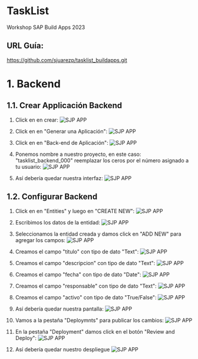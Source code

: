 # TaskList

Workshop SAP Build Apps 2023

## URL Guía:
https://github.com/sjuarezp/tasklist_buildapps.git



# 1. Backend

## 1.1. Crear Applicación Backend


1. Click en en crear:
![SJP APP](/data/img/CreacionApplicacion/1.png)


2. Click en en "Generar una Aplicación":
![SJP APP](/data/img/CreacionApplicacion/2.png)

3. Click en en "Back-end de Aplicación":
![SJP APP](/data/img/CreacionApplicacion/3.png)


4. Ponemos nombre a nuestro proyecto, en este caso: "tasklist_backend_000" reemplazar los ceros por el número asignado a tu usuario:
![SJP APP](/data/img/CreacionApplicacion/4.png)


5. Así debería quedar nuestra interfaz:
![SJP APP](/data/img/CreacionApplicacion/5.png)

## 1.2. Configurar Backend

1. Click en en "Entities" y luego en "CREATE NEW":
![SJP APP](/data/img/Backend/1.png)

2. Escribimos los datos de la entidad:
![SJP APP](/data/img/Backend/2.png)

3. Seleccionamos la entidad creada y damos click en "ADD NEW" para agregar los campos:
![SJP APP](/data/img/Backend/3.png)

4. Creamos el campo "titulo" con tipo de dato "Text":
![SJP APP](/data/img/Backend/4.png)

5. Creamos el campo "descripcion" con tipo de dato "Text":
![SJP APP](/data/img/Backend/5.png)

6. Creamos el campo "fecha" con tipo de dato "Date":
![SJP APP](/data/img/Backend/6.png)

7. Creamos el campo "responsable" con tipo de dato "Text":
![SJP APP](/data/img/Backend/7.png)

8. Creamos el campo "activo" con tipo de dato "True/False":
![SJP APP](/data/img/Backend/8.png)

9. Así debería quedar nuestra pantalla:
![SJP APP](/data/img/Backend/9.png)

10. Vamos a la pestaña "Deploymnts" para publicar los cambios:
![SJP APP](/data/img/Backend/10.png)

11. En la pestaña "Deployment" damos click en el botón "Review and Deploy":
![SJP APP](/data/img/Backend/11.png)

12. Así debería quedar nuestro despliegue
![SJP APP](/data/img/Backend/13.png)


